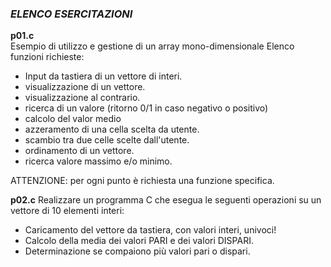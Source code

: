 ### *ELENCO ESERCITAZIONI*

**p01.c**  
Esempio di utilizzo e gestione di un array mono-dimensionale
   Elenco funzioni richieste:
   - Input da tastiera di un vettore di interi.
   - visualizzazione di un vettore.
   - visualizzazione al contrario.
   - ricerca di un valore (ritorno 0/1 in caso negativo o positivo)
   - calcolo del valor medio
   - azzeramento di una cella scelta da utente.
   - scambio tra due celle scelte dall'utente.
   - ordinamento di un vettore.
   - ricerca valore massimo e/o minimo.
   
   ATTENZIONE:
   per ogni punto è richiesta una funzione specifica.

**p02.c**
Realizzare un programma C che esegua le seguenti operazioni su un vettore
di 10 elementi interi:
   - Caricamento del vettore da tastiera, con valori interi, univoci!
   - Calcolo della media dei valori PARI e dei valori DISPARI.
   - Determinazione se compaiono più valori pari o dispari.